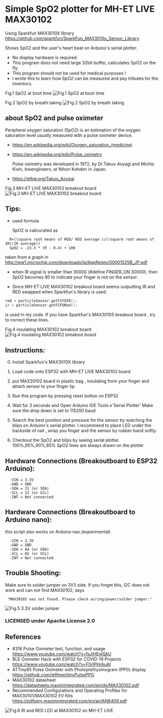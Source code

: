 
# Simple SpO2 plotter for MH-ET LIVE MAX30102
Using Sparkfun MAX3010X library
  https://github.com/sparkfun/SparkFun_MAX3010x_Sensor_Library

Shows SpO2 and the user's heart beat on Arduino's serial plotter.
- No display hardware is required.
- This program does not need large 32bit buffer, caliculates SpO2 on the fly.
- This program should not be used for medical purposes !
- I wrote this to learn how SpO2 can be measured and pay tributes for the inventors.

Fig.1 SpO2 at boot time
![Fig.1 SpO2 at boot time](fingerOffOn.png)

Fig.2 SpO2 by breath taking
![Fig.2 SpO2 by breath taking](stopBreath.png)

## about SpO2 and pulse oximeter
  Peripheral oxygen saturation (SpO2) is an estimation of the oxygen saturation level usually measured with a pulse oximeter device.
- https://en.wikipedia.org/wiki/Oxygen_saturation_(medicine)
- https://en.wikipedia.org/wiki/Pulse_oximetry

  Pulse oximetry was developed in 1972, by Dr.Takuo Aoyagi and Michio Kishi, bioengineers, at Nihon Kohden in Japan.

- https://ethw.org/Takuo_Aoyagi

Fig.3 MH-ET LIVE MAX30102 breakout board
![Fig.3 MH-ET LIVE MAX30102 breakout board](MH-ET_LIVE_MAX30102.jpg)

## Tips:
- used formula

  SpO2 is calicurated as 
```  
  R=((square root means of RED/ RED average )/((square root means of IR)/IR average)) 
  SpO2 = -23.3 * (R - 0.4) + 100
```  
  taken from a graph in http://ww1.microchip.com/downloads/jp/AppNotes/00001525B_JP.pdf

- when IR signal is smaller than 30000 (#define FINGER_ON 30000), then SpO2 becomes 80 to indicate your finger is not on the sensor.

- Since MH-ET LIVE MAX30102 breakout board seems outputting IR and RED swapped when Sparkfun's library is used.
```C
red = particleSensor.getFIFOIR();
ir = particleSensor.getFIFORed();
```
  is used in my code. If you have Sparkfun's MAX30105 breakout board , try to
  correct these lines. 
  
Fig.4 insulating MAX30102 breakout board  
![Fig.4 insulating MAX30102 breakout board](insulation.jpg)


## Instructions:

  0) Install Sparkfun's MAX3010X library
  1) Load code onto ESP32 with MH-ET LIVE MAX30102 board
  2) put MAX30102 board in plastic bag , insulating from your finger
     and attach sensor to your finger tip
  3) Run this program by pressing reset botton on ESP32
  4) Wait for 3 seconds and Open Arduino IDE Tools->'Serial Plotter'
     Make sure the drop down is set to 115200 baud
  5) Search the best position and pressure for the sensor by watching
     the blips on Arduino's serial plotter.
     I recommend to place LED under the backside of nail , wrap you
     finger and the sensor by rubber band softly.

  5) Checkout the SpO2 and blips by seeing serial plotter.
     100%,95%,90%,85% SpO2 lines are always drawn on the plotter

## Hardware Connections (Breakoutboard to ESP32 Arduino):
```
  -VIN = 3.3V
  -GND = GND
  -SDA = 21 (or SDA)
  -SCL = 22 (or SCL)
  -INT = Not connected
```  

## Hardware Connections (Breakoutboard to Arduino nano): 
  this script also works on Arduino nao.(experimental)
```
  -VIN = 3.3V 
  -GND = GND
  -SDA = A4 (or SDA)
  -SCL = A5 (or SCL)
  -INT = Not connected
```
## Trouble Shooting:
  Make sure to solder jumper on 3V3 side. 
  If you forget this, I2C does not work and can not find MAX30102, 
  says
```
 "MAX30102 was not found. Please check wiring/power/solder jumper."
```
  
![Fig.5 3.3V solder jumper](SolderJumper.jpg)

### LICENSED under Apache License 2.0

## References
- #316 Pulse Oximeter test, function, and usage
  https://www.youtube.com/watch?v=fsJjHEnlQkU
- BLE Oximeter Hack with ESP32 for COVID-19 Projects
  https://www.youtube.com/watch?v=FIVIPHrAuAI
- ATTiny85 Pulse Oximeter with Photoplethysmogram (PPG) display
  https://github.com/jeffmer/tinyPulsePPG
- MAX30102 datasheet
  https://datasheets.maximintegrated.com/en/ds/MAX30102.pdf
- Recommended Configurations and Operating Profiles
  for MAX30101/MAX30102 EV Kits
  https://pdfserv.maximintegrated.com/en/an/AN6409.pdf

![Fig.6 IR and RED LED at MAX30102 on MH-ET LIVE](MAX30102onMH-ET_LIVE.jpg)  
